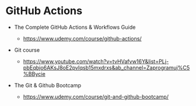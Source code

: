 
# GitHub Actions

- The Complete GitHub Actions & Workflows Guide
    - https://www.udemy.com/course/github-actions/
    
- Git course
  - https://www.youtube.com/watch?v=tvHVafvw16Y&list=PLj-pbEqbjo6AKsJ8oE2pvIqsb15mxdrxs&ab_channel=Zaprogramuj%C5%BBycie

- The Git & Github Bootcamp
  - https://www.udemy.com/course/git-and-github-bootcamp/
